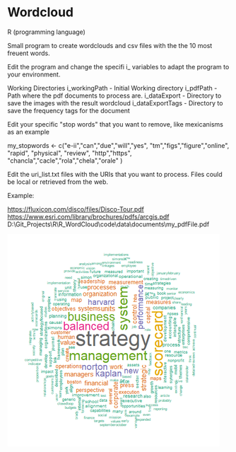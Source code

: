 # Wordcloud
R (programming language)

Small program to create wordclouds and csv files with the the 10 most freuent words.

Edit the program and change the specifi i_ variables to adapt the program to your environment.

 Working Directories
   i_workingPath - Initial Working directory
       i_pdfPath - Path where the pdf documents to process are.
   i_dataExport  - Directory to save the images with the result wordcloud
   i_dataExportTags  - Directory to save the frequency tags for the document

Edit your specific "stop words" that you want to remove, like mexicanisms as an example

my_stopwords <- c("e-ii","can","due","will","yes", 
                  "tm","figs","figure","online", 
                  "rapid", "physical", "review", 
                  "http","https",
                  "chancla","cacle","rola","chela","orale"
)    
   
Edit the uri_list.txt files with the URIs that you want to process.
Files could be local or retrieved from the web.

Example:

https://fluxicon.com/disco/files/Disco-Tour.pdf
https://www.esri.com/library/brochures/pdfs/arcgis.pdf
D:\Git_Projects\R\R_WordCloud\code\data\documents\my_pdfFile.pdf


![Alt text](./Strategy_Map.png?raw=true "WordCloud")


